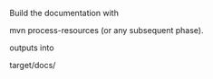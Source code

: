 

Build the documentation with

mvn process-resources (or any subsequent phase).

outputs into 

target/docs/

